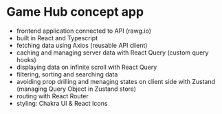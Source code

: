 # Game Hub concept app

- frontend application connected to API (rawg.io)
- built in React and Typescript
- fetching data using Axios (reusable API client) 
- caching and managing server data with React Query (custom query hooks)
- displaying data on infinite scroll with React Query
- filtering, sorting and searching data
- avoiding prop drilling and menaging states on client side with Zustand (managing Query Object in Zustand store)
- routing with React Router
- styling: Chakra UI & React Icons